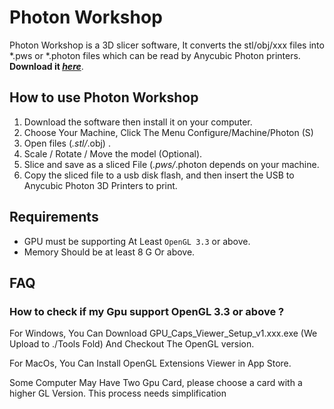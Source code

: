 # Photon Workshop 
Photon Workshop is a 3D slicer software, It converts the stl/obj/xxx files into *.pws or *.photon files which can be read by Anycubic Photon printers. **Download it [_here_](https://github.com/ANYCUBIC-3D/PhotonWorkshop/releases)**.

## How to use Photon Workshop
1. Download the software then install it on your computer.
2. Choose Your Machine, Click The Menu Configure/Machine/Photon (S)
3. Open files (*.stl/*.obj) .
4. Scale / Rotate / Move the model (Optional).
5. Slice and save as a sliced File (*.pws/*.photon depends on your machine.
6. Copy the sliced file to a usb disk flash, and then insert the USB to Anycubic Photon 3D Printers to print.

## Requirements
- GPU must be supporting At Least `OpenGL 3.3` or above.
- Memory Should be at least 8 G Or above.

## FAQ
### How to check if my Gpu support OpenGL 3.3 or above ?
For Windows, You Can Download GPU_Caps_Viewer_Setup_v1.xxx.exe (We Upload to ./Tools Fold) And Checkout The OpenGL version. 

For MacOs, You Can Install OpenGL Extensions Viewer in App Store.

Some Computer May Have Two Gpu Card, please choose a card with a higher GL Version.
This process needs simplification
